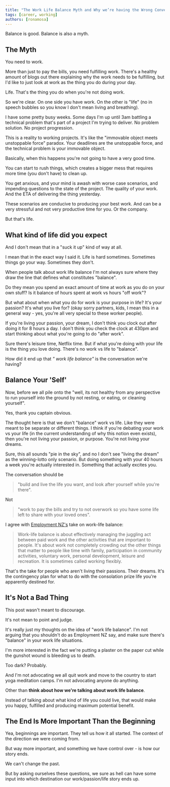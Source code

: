 ```yaml
---
title: "The Work Life Balance Myth and Why we’re having the Wrong Conversation about Work. "
tags: [career, working]
authors: [ronamosa]
---
```


Balance is good. Balance is also a myth.

## The Myth

You need to work.

More than just to pay the bills, you need fulfilling work. There's a healthy amount of blogs out there explaining why the work needs to be fulfilling, but I'd like to just look at work as the thing you do during your day.

Life. That's the thing you do when you're not doing work.

So we're clear. On one side you have work. On the other is "life" (no in speech bubbles so you know I don't mean living and breathing).

<!--truncate-->

I have some pretty busy weeks. Some days I'm up until 3am battling a technical problem that's part of a project I'm trying to deliver. No problem solution. No project progression.

This is a reality to working projects. It's like the "immovable object meets unstoppable force" paradox. Your deadlines are the unstoppable force, and the technical problem is your immovable object.

Basically, when this happens you're not going to have a very good time.

You can start to rush things, which creates a bigger mess that requires more time (you don't have) to clean up.

You get anxious, and your mind is awash with worse case scenarios, and impending questions to the state of the project. The quality of your work. And the ETA of delivering the thing yesterday.

These scenarios are conducive to producing your best work. And can be a very stressful and not very productive time for you. Or the company.

But that's life.

## What kind of life did you expect

And I don't mean that in a "suck it up" kind of way at all.

I mean that in the exact way I said it. Life is hard sometimes. Sometimes things go your way. Sometimes they don't.

When people talk about work life balance I'm not always sure where they draw the line that defines what constitutes "balance".

Do they mean you spend an exact amount of time at work as you do on your own stuff? Is it balance of hours spent at work vs hours "off work"?

But what about when what you do for work is your purpose in life? It's your passion? It's what you live for? (okay sorry partners, kids, I mean this in a general way - yes, you're all very special to these worker people).

If you're living your passion, your dream, I don't think you clock out after doing it for 8 hours a day. I don't think you check the clock at 430pm and start thinking about what you're going to do "after work".

Sure there's leisure time, Netflix time. But if what you're doing with your life is the thing you love doing. There's no work vs life to "balance".

How did it end up that _" work life balance"_ is the conversation we're having?

## Balance Your 'Self'

Now, before we all pile onto the "well, its not healthy from any perspective to run yourself into the ground by not resting, or eating, or cleaning yourself".

Yes, thank you captain obvious.

The thought here is that we don't "balance" work vs life. Like they were meant to be separate or different things. I think if you're debating your work vs your life (in the current understanding of why this notion even exists), then you're not living your passion, or purpose. You're not living your dreams.

Sure, this all sounds "pie in the sky", and no I don't see "living the dream" as the winning-lotto only scenario. But doing something with your 40 hours a week you're actually interested in. Something that actually excites you.

The conversation should be

>"build and live the life you want, and look after yourself while you're there".

Not

>"work to pay the bills and try to not overwork so you have some life left to share with your loved ones".

I agree with [Employment NZ's](https://www.employment.govt.nz/workplace-policies/productive-workplaces/work-life-balance/) take on work-life balance:

>Work-life balance is about effectively managing the juggling act between paid work and the other activities that are important to people. It's about work not completely crowding out the other things that matter to people like time with family, participation in community activities, voluntary work, personal development, leisure and recreation. It is sometimes called working flexibly.

That's the take for people who aren't living their passions. Their dreams. It's the contingency plan for what to do with the consolation prize life you're apparently destined for.

## It's Not a Bad Thing

This post wasn't meant to discourage.

It's not mean to point and judge.

It's really just my thoughts on the idea of "work life balance". I'm not arguing that you shouldn't do as Employment NZ say, and make sure there's "balance" in your  work life situations.

I'm more interested in the fact we're putting a plaster on the paper cut while the gunshot wound is bleeding us to death.

Too dark? Probably.

And I'm not advocating we all quit work and move to the country to start yoga meditation camps. I'm not advocating anyone do anything.

Other than **think about how we're talking about  work life balance**.

Instead of talking about what kind of life you could live, that would make you happy, fulfilled and producing maximum potential benefit.

## The End Is More Important Than the Beginning

Yea, beginnings are important. They tell us how it all started. The context of the direction we were coming from.

But way more important, and something we have control over - is how our story ends.

We can't change the past.

But by asking ourselves these questions, we sure as hell can have some input into which destination our work/passion/life story ends up.

